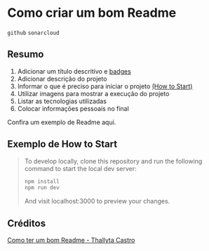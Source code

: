 # Como criar um bom Readme
`github` `sonarcloud`

## Resumo

1. Adicionar um título descritivo e [badges](https://shields.io/)
2. Adicionar descrição do projeto
3. Informar o que é preciso para iniciar o projeto [(How to Start)](#exemplo-de-how-to-start)
4. Utilizar imagens para mostrar a execução do projeto
5. Listar as tecnologias utilizadas
6. Colocar informações pessoais no final

Confira um exemplo de Readme aqui.

## Exemplo de How to Start

>To develop locally, clone this repository and run the following command to start the local dev server:
>
>```bash
>npm install
>npm run dev
>```
>And visit localhost:3000 to preview your changes.
>

## Créditos

[Como ter um bom Readme - Thallyta Castro](https://drive.google.com/file/d/1oxctngSjk5PlzLKB7L-LtX6pd-bUtKUs/view?usp=sharing)